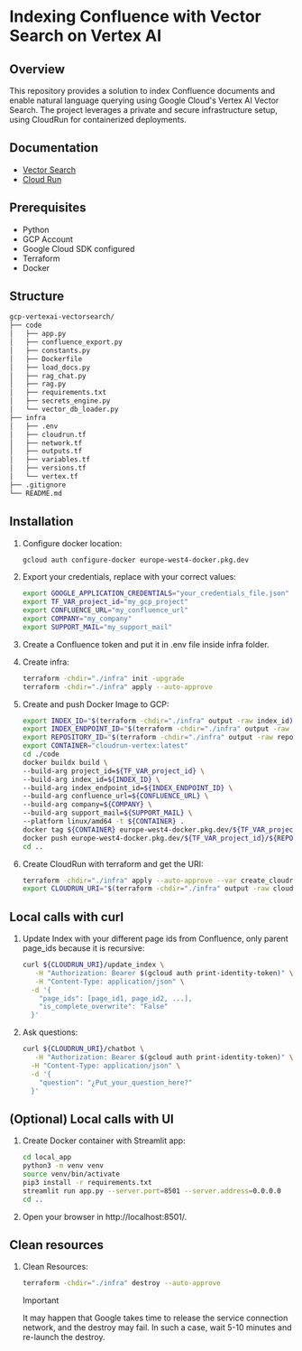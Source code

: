# Indexing Confluence with Vector Search on Vertex AI

## Overview
This repository provides a solution to index Confluence documents and enable natural language querying using Google Cloud's Vertex AI Vector Search. The project leverages a private and secure infrastructure setup, using CloudRun for containerized deployments.

## Documentation
* [Vector Search](https://cloud.google.com/vertex-ai/docs/vector-search/overview?hl=es-419)
* [Cloud Run](https://cloud.google.com/run/?hl=es)

## Prerequisites
- Python
- GCP Account
- Google Cloud SDK configured
- Terraform
- Docker

## Structure
```bash
gcp-vertexai-vectorsearch/
├── code
│   ├── app.py
│   ├── confluence_export.py
│   ├── constants.py
│   ├── Dockerfile
│   ├── load_docs.py
│   ├── rag_chat.py
│   ├── rag.py
│   ├── requirements.txt
│   ├── secrets_engine.py
│   └── vector_db_loader.py
├── infra
│   ├── .env
│   ├── cloudrun.tf
│   ├── network.tf
│   ├── outputs.tf
│   ├── variables.tf
│   ├── versions.tf
│   └── vertex.tf
├── .gitignore
└── README.md
```

## Installation

1. Configure docker location: 

   ```bash
   gcloud auth configure-docker europe-west4-docker.pkg.dev
   ```

2. Export your credentials, replace with your correct values:

   ```bash
   export GOOGLE_APPLICATION_CREDENTIALS="your_credentials_file.json"
   export TF_VAR_project_id="my_gcp_project"
   export CONFLUENCE_URL="my_confluence_url"
   export COMPANY="my_company"
   export SUPPORT_MAIL="my_support_mail"
   ```

3. Create a Confluence token and put it in .env file inside infra folder.

4. Create infra:

   ```bash
   terraform -chdir="./infra" init -upgrade
   terraform -chdir="./infra" apply --auto-approve
   ```

5. Create and push Docker Image to GCP:

   ```bash
   export INDEX_ID="$(terraform -chdir="./infra" output -raw index_id)"
   export INDEX_ENDPOINT_ID="$(terraform -chdir="./infra" output -raw index_endpoint_id)"
   export REPOSITORY_ID="$(terraform -chdir="./infra" output -raw repository_id)"
   export CONTAINER="cloudrun-vertex:latest"
   cd ./code
   docker buildx build \
   --build-arg project_id=${TF_VAR_project_id} \
   --build-arg index_id=${INDEX_ID} \
   --build-arg index_endpoint_id=${INDEX_ENDPOINT_ID} \
   --build-arg confluence_url=${CONFLUENCE_URL} \
   --build-arg company=${COMPANY} \
   --build-arg support_mail=${SUPPORT_MAIL} \
   --platform linux/amd64 -t ${CONTAINER} .
   docker tag ${CONTAINER} europe-west4-docker.pkg.dev/${TF_VAR_project_id}/${REPOSITORY_ID}/${CONTAINER}
   docker push europe-west4-docker.pkg.dev/${TF_VAR_project_id}/${REPOSITORY_ID}/${CONTAINER}
   cd ..
   ```

6. Create CloudRun with terraform and get the URI:

   ```bash
   terraform -chdir="./infra" apply --auto-approve --var create_cloudrun=true
   export CLOUDRUN_URI="$(terraform -chdir="./infra" output -raw cloudrun_uri)"
   ```

## Local calls with curl

1. Update Index with your different page ids from Confluence, only parent page_ids because it is recursive:

   ```bash
   curl ${CLOUDRUN_URI}/update_index \
      -H "Authorization: Bearer $(gcloud auth print-identity-token)" \
      -H "Content-Type: application/json" \
     -d '{
       "page_ids": [page_id1, page_id2, ...],
       "is_complete_overwrite": "False"
     }'
   ```

2. Ask questions:

   ```bash
   curl ${CLOUDRUN_URI}/chatbot \
      -H "Authorization: Bearer $(gcloud auth print-identity-token)" \
     -H "Content-Type: application/json" \
     -d '{
       "question": "¿Put_your_question_here?"
     }'

## (Optional) Local calls with UI

1. Create Docker container with Streamlit app:

   ```bash
   cd local_app
   python3 -m venv venv
   source venv/bin/activate
   pip3 install -r requirements.txt
   streamlit run app.py --server.port=8501 --server.address=0.0.0.0
   cd ..
   ```

2. Open your browser in http://localhost:8501/.

## Clean resources

1. Clean Resources:

   ```bash
   terraform -chdir="./infra" destroy --auto-approve
   ```

   > [!IMPORTANT]  
   > It may happen that Google takes time to release the service connection network, and the destroy may fail. In such a case, wait 5-10 minutes and re-launch the destroy.
